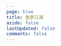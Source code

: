 ```yaml
---
page: true
title: 鱼梦江湖
aside: false
lastUpdated: false
comments: false
---
```

<script setup>
import Page from "./.vitepress/theme/components/Page.vue";
import { useData } from "vitepress";
const { theme } = useData();
const posts = theme.value.posts.slice(0,19)
</script>
<Page :posts="posts" :pageCurrent="1" :pagesNum="2" />